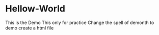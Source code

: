 # Hellow-World
This is the Demo
This only for practice
Change the spell of demonth to demo
create a html file

<html>
<head></head>
<body>
<div>
</div>
</body>
</html>

